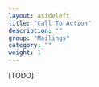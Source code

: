 ```yaml
---
layout: asideleft
title: "Call To Action"
description: ""
group: "Mailings"
category: ""
weight: 1
---
```


[TODO]
